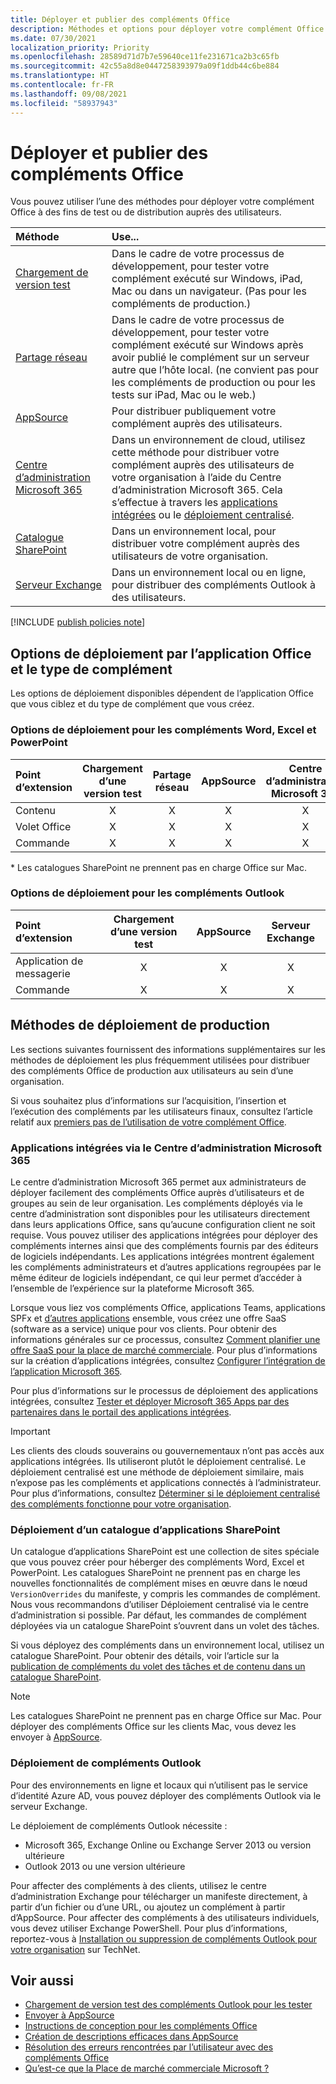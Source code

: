 ```yaml
---
title: Déployer et publier des compléments Office
description: Méthodes et options pour déployer votre complément Office à des fins de test ou de distribution auprès des utilisateurs.
ms.date: 07/30/2021
localization_priority: Priority
ms.openlocfilehash: 28589d71d7b7e59640ce11fe231671ca2b3c65fb
ms.sourcegitcommit: 42c55a8d8e0447258393979a09f1ddb44c6be884
ms.translationtype: HT
ms.contentlocale: fr-FR
ms.lasthandoff: 09/08/2021
ms.locfileid: "58937943"
---
```

# <a name="deploy-and-publish-office-add-ins"></a>Déployer et publier des compléments Office

Vous pouvez utiliser l’une des méthodes pour déployer votre complément Office à des fins de test ou de distribution auprès des utilisateurs.

|**Méthode**|**Use...**|
|:---------|:------------|
|[Chargement de version test](../testing/test-debug-office-add-ins.md#sideload-an-office-add-in-for-testing)|Dans le cadre de votre processus de développement, pour tester votre complément exécuté sur Windows, iPad, Mac ou dans un navigateur. (Pas pour les compléments de production.)|
|[Partage réseau](../testing/create-a-network-shared-folder-catalog-for-task-pane-and-content-add-ins.md)|Dans le cadre de votre processus de développement, pour tester votre complément exécuté sur Windows après avoir publié le complément sur un serveur autre que l’hôte local. (ne convient pas pour les compléments de production ou pour les tests sur iPad, Mac ou le web.)|
|[AppSource](/office/dev/store/submit-to-appsource-via-partner-center)|Pour distribuer publiquement votre complément auprès des utilisateurs.|
|[Centre d’administration Microsoft 365](/microsoft-365/admin/manage/test-and-deploy-microsoft-365-apps)|Dans un environnement de cloud, utilisez cette méthode pour distribuer votre complément auprès des utilisateurs de votre organisation à l’aide du Centre d’administration Microsoft 365. Cela s’effectue à travers les [applications intégrées](/microsoft-365/admin/manage/test-and-deploy-microsoft-365-apps) ou le [déploiement centralisé](/microsoft-365/admin/manage/centralized-deployment-of-add-ins). |
|[Catalogue SharePoint](publish-task-pane-and-content-add-ins-to-an-add-in-catalog.md)|Dans un environnement local, pour distribuer votre complément auprès des utilisateurs de votre organisation.|
|[Serveur Exchange](#outlook-add-in-deployment)|Dans un environnement local ou en ligne, pour distribuer des compléments Outlook à des utilisateurs.|

[!INCLUDE [publish policies note](../includes/note-publish-policies.md)]

## <a name="deployment-options-by-office-application-and-add-in-type"></a>Options de déploiement par l’application Office et le type de complément

Les options de déploiement disponibles dépendent de l’application Office que vous ciblez et du type de complément que vous créez.

### <a name="deployment-options-for-word-excel-and-powerpoint-add-ins"></a>Options de déploiement pour les compléments Word, Excel et PowerPoint

| Point d’extension | Chargement d’une version test | Partage réseau | AppSource | Centre d’administration Microsoft 365 | Catalogue SharePoint\* |
|:----------------|:-----------:|:-------------:|:---------:|:--------------------------:|:--------------------:|
| Contenu         | X           | X             | X         | X                          | X                    |
| Volet Office       | X           | X             | X         | X                          | X                    |
| Commande         | X           | X             | X         | X                          |                      |

&#42; Les catalogues SharePoint ne prennent pas en charge Office sur Mac.

### <a name="deployment-options-for-outlook-add-ins"></a>Options de déploiement pour les compléments Outlook

| Point d’extension | Chargement d’une version test | AppSource | Serveur Exchange |
|:----------------|:-----------:|:---------:|:---------------:|
| Application de messagerie        | X           | X         | X               |
| Commande         | X           | X         | X               |

## <a name="production-deployment-methods"></a>Méthodes de déploiement de production

Les sections suivantes fournissent des informations supplémentaires sur les méthodes de déploiement les plus fréquemment utilisées pour distribuer des compléments Office de production aux utilisateurs au sein d’une organisation.

Si vous souhaitez plus d’informations sur l’acquisition, l’insertion et l’exécution des compléments par les utilisateurs finaux, consultez l’article relatif aux [premiers pas de l’utilisation de votre complément Office](https://support.microsoft.com/office/82e665c4-6700-4b56-a3f3-ef5441996862).

### <a name="integrated-apps-via-the-microsoft-365-admin-center"></a>Applications intégrées via le Centre d’administration Microsoft 365

Le centre d’administration Microsoft 365 permet aux administrateurs de déployer facilement des compléments Office auprès d’utilisateurs et de groupes au sein de leur organisation. Les compléments déployés via le centre d’administration sont disponibles pour les utilisateurs directement dans leurs applications Office, sans qu’aucune configuration client ne soit requise. Vous pouvez utiliser des applications intégrées pour déployer des compléments internes ainsi que des compléments fournis par des éditeurs de logiciels indépendants. Les applications intégrées montrent également les compléments administrateurs et d’autres applications regroupées par le même éditeur de logiciels indépendant, ce qui leur permet d’accéder à l’ensemble de l’expérience sur la plateforme Microsoft 365.

Lorsque vous liez vos compléments Office, applications Teams, applications SPFx et [d’autres applications](/microsoft-365/admin/manage/test-and-deploy-microsoft-365-apps#what-apps-can-i-deploy-from-integrated-apps) ensemble, vous créez une offre SaaS (software as a service) unique pour vos clients. Pour obtenir des informations générales sur ce processus, consultez [Comment planifier une offre SaaS pour la place de marché commerciale](/azure/marketplace/plan-saas-offer). Pour plus d’informations sur la création d’applications intégrées, consultez [Configurer l’intégration de l’application Microsoft 365](/azure/marketplace/create-new-saas-offer#configure-microsoft-365-app-integration).

Pour plus d’informations sur le processus de déploiement des applications intégrées, consultez [Tester et déployer Microsoft 365 Apps par des partenaires dans le portail des applications intégrées](/microsoft-365/admin/manage/test-and-deploy-microsoft-365-apps).

> [!IMPORTANT]
> Les clients des clouds souverains ou gouvernementaux n’ont pas accès aux applications intégrées. Ils utiliseront plutôt le déploiement centralisé. Le déploiement centralisé est une méthode de déploiement similaire, mais n’expose pas les compléments et applications connectés à l’administrateur. Pour plus d’informations, consultez [Déterminer si le déploiement centralisé des compléments fonctionne pour votre organisation](/microsoft-365/admin/manage/centralized-deployment-of-add-ins).

### <a name="sharepoint-app-catalog-deployment"></a>Déploiement d’un catalogue d’applications SharePoint

Un catalogue d’applications SharePoint est une collection de sites spéciale que vous pouvez créer pour héberger des compléments Word, Excel et PowerPoint. Les catalogues SharePoint ne prennent pas en charge les nouvelles fonctionnalités de complément mises en œuvre dans le nœud `VersionOverrides` du manifeste, y compris les commandes de complément. Nous vous recommandons d’utiliser Déploiement centralisé via le centre d’administration si possible. Par défaut, les commandes de complément déployées via un catalogue SharePoint s’ouvrent dans un volet des tâches.

Si vous déployez des compléments dans un environnement local, utilisez un catalogue SharePoint. Pour obtenir des détails, voir l’article sur la [publication de compléments du volet des tâches et de contenu dans un catalogue SharePoint](publish-task-pane-and-content-add-ins-to-an-add-in-catalog.md).

> [!NOTE]
> Les catalogues SharePoint ne prennent pas en charge Office sur Mac. Pour déployer des compléments Office sur les clients Mac, vous devez les envoyer à [AppSource](/office/dev/store/submit-to-the-office-store).

### <a name="outlook-add-in-deployment"></a>Déploiement de compléments Outlook

Pour des environnements en ligne et locaux qui n’utilisent pas le service d’identité Azure AD, vous pouvez déployer des compléments Outlook via le serveur Exchange.

Le déploiement de compléments Outlook nécessite :

- Microsoft 365, Exchange Online ou Exchange Server 2013 ou version ultérieure
- Outlook 2013 ou une version ultérieure

Pour affecter des compléments à des clients, utilisez le centre d’administration Exchange pour télécharger un manifeste directement, à partir d’un fichier ou d’une URL, ou ajoutez un complément à partir d’AppSource. Pour affecter des compléments à des utilisateurs individuels, vous devez utiliser Exchange PowerShell. Pour plus d’informations, reportez-vous à [Installation ou suppression de compléments Outlook pour votre organisation](/exchange/clients-and-mobile-in-exchange-online/add-ins-for-outlook/install-or-remove-outlook-add-ins) sur TechNet.

## <a name="see-also"></a>Voir aussi

- [Chargement de version test des compléments Outlook pour les tester](../testing/create-a-network-shared-folder-catalog-for-task-pane-and-content-add-ins.md)
- [Envoyer à AppSource][AppSource]
- [Instructions de conception pour les compléments Office](../design/add-in-design.md)
- [Création de descriptions efficaces dans AppSource](/office/dev/store/create-effective-office-store-listings)
- [Résolution des erreurs rencontrées par l’utilisateur avec des compléments Office](../testing/testing-and-troubleshooting.md)
- [Qu’est-ce que la Place de marché commerciale Microsoft ?](/azure/marketplace/overview)

[AppSource]: /office/dev/store/submit-to-appsource-via-partner-center

